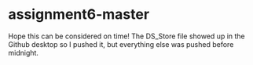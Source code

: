# assignment6-master
Hope this can be considered on time! The DS_Store file showed up in the Github desktop so I pushed it, but everything else was pushed before midnight. 

